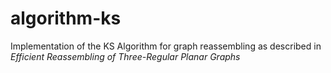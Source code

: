# algorithm-ks
Implementation of the KS Algorithm for graph reassembling as described in *Efficient Reassembling of Three-Regular Planar Graphs*
